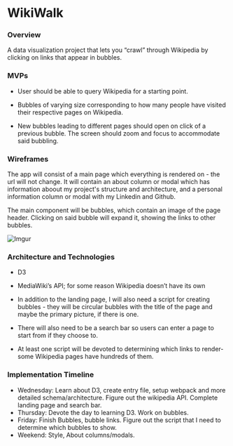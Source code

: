 # WikiWalk

### Overview
A data visualization project that lets you “crawl” through Wikipedia by clicking on links that appear in bubbles. 

### MVPs
* User should be able to query Wikipedia for a starting point.

* Bubbles of varying size corresponding to how many people have visited their respective pages on Wikipedia. 

* New bubbles leading to different pages should open on click of a previous bubble. The screen should zoom and focus to accommodate said bubbling. 

### Wireframes

The app will consist of a main page which everything is rendered on - the url will not change. It will contain an about column or modal which has information aboout my project's structure and architecture, and a personal information column or modal with my Linkedin and Github.

The main component will be bubbles, which contain an image of the page header. Clicking on said bubble will expand it, showing the links to other bubbles.

![Imgur](https://i.imgur.com/bYKqngd.jpg)

### Architecture and Technologies

* D3

* MediaWiki’s API; for some reason Wikipedia doesn’t have its own

* In addition to the landing page, I will also need a script for creating bubbles - they will be circular bubbles with the title of the page and maybe the primary picture, if there is one. 

* There will also need to be a search bar so users can enter a page to start from if they choose to.

* At least one script will be devoted to determining which links to render- some Wikipedia pages have hundreds of them. 

### Implementation Timeline 

* Wednesday: Learn about D3, create entry file, setup webpack and more detailed schema/architecture. Figure out the wikipedia API. Complete landing page and search bar.
* Thursday: Devote the day to learning D3. Work on bubbles.
* Friday: Finish Bubbles, bubble links. Figure out the script that I need to determine which bubbles to show. 
* Weekend: Style, About columns/modals. 
